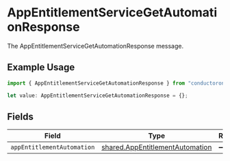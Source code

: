 # AppEntitlementServiceGetAutomationResponse

The AppEntitlementServiceGetAutomationResponse message.

## Example Usage

```typescript
import { AppEntitlementServiceGetAutomationResponse } from "conductorone-sdk-typescript/sdk/models/shared";

let value: AppEntitlementServiceGetAutomationResponse = {};
```

## Fields

| Field                                                                                     | Type                                                                                      | Required                                                                                  | Description                                                                               |
| ----------------------------------------------------------------------------------------- | ----------------------------------------------------------------------------------------- | ----------------------------------------------------------------------------------------- | ----------------------------------------------------------------------------------------- |
| `appEntitlementAutomation`                                                                | [shared.AppEntitlementAutomation](../../../sdk/models/shared/appentitlementautomation.md) | :heavy_minus_sign:                                                                        | N/A                                                                                       |